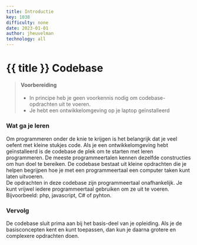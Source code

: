 ```yaml
---
title: Introductie
key: 1038
difficulty: none
date: 2023-01-01
author: jheuvelman
technology: all
---
```



# {{ title }} Codebase

> #### Voorbereiding
> * In principe heb je geen voorkennis nodig om codebase-opdrachten uit te voeren.
> * Je hebt een ontwikkelomgeving op je laptop geïnstalleerd

### Wat ga je leren
Om programmeren onder de knie te krijgen is het belangrijk dat je veel oefent met kleine stukjes code. Als je een ontwikkelomgeving hebt geïnstalleerd is de codebase de plek om te starten met leren programmeren. De meeste programmeertalen kennen dezelfde constructies om hun doel te bereiken. De codebase bestaat uit kleine opdrachten die je helpen begrijpen hoe je met een programmeertaal een computer taken kunt laten uitvoeren.  
De opdrachten in deze codebase zijn programmeertaal onafhankelijk. Je kunt vrijwel iedere programmeertaal gebruiken om ze uit te voeren. Bijvoorbeeld: php, javascript, C# of pyhton.


### Vervolg
De codebase sluit prima aan bij het basis-deel van je opleiding.  Als je de basisconcepten kent en kunt toepassen, dan kun je daarna grotere en complexere opdrachten doen.